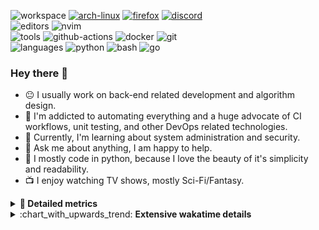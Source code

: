 ![workspace](https://img.shields.io/static/v1?label=&message=workspace:&color=555&style=flat-square)
[![arch-linux](https://img.shields.io/static/v1?logo=arch-linux&label=&message=Arch%20Linux&color=111&logoColor=AAA&style=flat-square)](https://archlinux.org)
[![firefox](https://img.shields.io/static/v1?logo=firefox-browser&label=&message=Firefox&color=111&logoColor=AAA&style=flat-square)](https://mozilla.org/en-US/firefox/)
[![discord](https://img.shields.io/static/v1?logo=discord&label=&message=Discord&color=111&logoColor=AAA&style=flat-square)](https://discord.gg/B8rf3xxgbJ)
<br>
![editors](https://img.shields.io/static/v1?label=&message=editors:&color=555&style=flat-square)
![nvim](https://img.shields.io/static/v1?logo=neovim&label=&message=NeoVim&color=111&logoColor=AAA&style=flat-square)
<br>
![tools](https://img.shields.io/static/v1?label=&message=tools:&color=555&style=flat-square)
![github-actions](https://img.shields.io/static/v1?logo=github-actions&label=&message=github%20actions&color=111&logoColor=AAA&style=flat-square)
![docker](https://img.shields.io/static/v1?logo=docker&label=&message=docker&color=111&logoColor=AAA&style=flat-square)
![git](https://img.shields.io/static/v1?logo=git&label=&message=git&color=111&logoColor=AAA&style=flat-square)
<br>
![languages](https://img.shields.io/static/v1?label=&message=languages:&color=555&style=flat-square)
![python](https://img.shields.io/static/v1?logo=python&label=&message=python&color=111&logoColor=AAA&style=flat-square&link=)
![bash](https://img.shields.io/static/v1?logo=gnu-bash&label=&message=bash&color=111&logoColor=AAA&style=flat-square)
![go](https://img.shields.io/static/v1?logo=rust&label=&message=rust&color=111&logoColor=AAA&style=flat-square)

<!-- Load profile visitor count, but don't display it, keep it as a private stat, no need to show off (888)-->
[](https://visitor-badge.glitch.me/badge?page_id=ItsDrike.ItsDrike)

### Hey there 👋

- :neutral_face: I usually work on back-end related development and algorithm design.
- :man: I'm addicted to automating everything and a huge advocate of CI workflows, unit testing, and other DevOps related technologies.
- :seedling: Currently, I'm learning about system administration and security.
- :speech_balloon: Ask me about anything, I am happy to help.
- :snake: I mostly code in python, because I love the beauty of it's simplicity and readability.
- :tv: I enjoy watching TV shows, mostly Sci-Fi/Fantasy.

<details>
 <summary> <b>📌 Detailed metrics</b></summary>
 
 <table>
  <tr>
    <th>🙋 Profile Details</th>
    <th>🧮 Repositories traffic</th>
  </tr>
  <tr>
   <td>
     <img alt="" width="400" src="https://github.com/ItsDrike/ItsDrike/blob/master/metrics/profile.svg">
   </td>
   <td>
     <img alt="" width="400" src="https://github.com/ItsDrike/ItsDrike/blob/master/metrics/repositories.svg">
   </td>
  </tr>
  <tr>
    <th>📅 Isometric commit calendar</th>
    <th>🈷️ Most used languages</th>
  </tr>
  <tr>
    <td align="center">
      <img alt="" width="400" src="https://github.com/ItsDrike/ItsDrike/blob/master/metrics/isocalendar.svg">
    </td>
    <td>
      <img alt="" width="400" src="https://github.com/ItsDrike/ItsDrike/blob/master/metrics/languages.svg">
    </td>
  </tr>
  <tr>
   <th>♐ Code snippet of the day</th>
   <th>🌟 Recently starred repositories</th>
  </tr>
  <tr>
   <td align="center">
    <img alt="" width="400" src="https://github.com/ItsDrike/ItsDrike/blob/master/metrics/code_snippet.svg">
   </td>
   <td align="center">
    <img alt="" width="400" src="https://github.com/ItsDrike/ItsDrike/blob/master/metrics/starred_repos.svg">
   </td>
  </tr>
  <tr>
    <th>💡 Coding habits</th>
    <th>⏰ WakaTime plugin</th>
  </tr>
  <tr>
   <td align="center">
    <img alt="" width="400" src="https://github.com/ItsDrike/ItsDrike/blob/master/metrics/habits.svg">
   </td>
   <td align="center">
     <img alt="" width="400" src="https://github.com/ItsDrike/ItsDrike/blob/master/metrics/wakatime.svg">
   </td>
  </tr>
 </table>
</details>

<details>
 <summary>:chart_with_upwards_trend: <b>Extensive wakatime details</b></summary>
 
<!--START_SECTION:waka-->
![Code Time](http://img.shields.io/badge/Code%20Time-3%2C952%20hrs%2025%20mins-blue)

**I'm a Night 🦉** 

```text
🌞 Morning                1386 commits        ██░░░░░░░░░░░░░░░░░░░░░░░   09.16 % 
🌆 Daytime                4626 commits        ████████░░░░░░░░░░░░░░░░░   30.57 % 
🌃 Evening                5500 commits        █████████░░░░░░░░░░░░░░░░   36.35 % 
🌙 Night                  3620 commits        ██████░░░░░░░░░░░░░░░░░░░   23.92 % 
```
📅 **I'm Most Productive on Monday** 

```text
Monday                   2664 commits        ████░░░░░░░░░░░░░░░░░░░░░   17.61 % 
Tuesday                  2306 commits        ████░░░░░░░░░░░░░░░░░░░░░   15.24 % 
Wednesday                2244 commits        ████░░░░░░░░░░░░░░░░░░░░░   14.83 % 
Thursday                 2081 commits        ███░░░░░░░░░░░░░░░░░░░░░░   13.75 % 
Friday                   1622 commits        ███░░░░░░░░░░░░░░░░░░░░░░   10.72 % 
Saturday                 1732 commits        ███░░░░░░░░░░░░░░░░░░░░░░   11.45 % 
Sunday                   2483 commits        ████░░░░░░░░░░░░░░░░░░░░░   16.41 % 
```


📊 **This Week I Spent My Time On** 

```text
💬 Programming Languages: 
Python                   10 hrs 7 mins       ████████████░░░░░░░░░░░░░   46.16 % 
HTML                     3 hrs 2 mins        ███░░░░░░░░░░░░░░░░░░░░░░   13.85 % 
Other                    2 hrs 51 mins       ███░░░░░░░░░░░░░░░░░░░░░░   13.01 % 
Java                     2 hrs 50 mins       ███░░░░░░░░░░░░░░░░░░░░░░   12.96 % 
C++                      1 hr 51 mins        ██░░░░░░░░░░░░░░░░░░░░░░░   08.50 % 

🔥 Editors: 
Neovim                   21 hrs 56 mins      █████████████████████████   100.00 % 

💻 Operating System: 
Linux                    21 hrs 56 mins      █████████████████████████   100.00 % 
```

**I Mostly Code in Python** 

```text
Python                   50 repos            █████████████████░░░░░░░░   69.44 % 
Lua                      5 repos             ██░░░░░░░░░░░░░░░░░░░░░░░   06.94 % 
C++                      4 repos             █░░░░░░░░░░░░░░░░░░░░░░░░   05.56 % 
C                        2 repos             █░░░░░░░░░░░░░░░░░░░░░░░░   02.78 % 
PHP                      1 repo              ░░░░░░░░░░░░░░░░░░░░░░░░░   01.39 % 
```




 Last Updated on 13/11/2023 01:26:46 UTC
<!--END_SECTION:waka-->

</details>
